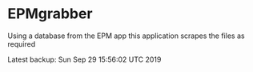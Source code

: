 # EPMgrabber
Using a database from the EPM app this application scrapes the files as required


Latest backup: Sun Sep 29 15:56:02 UTC 2019
